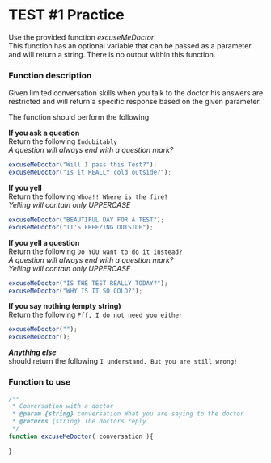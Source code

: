 # TEST #1 Practice

Use the provided function *excuseMeDoctor*.  
This function has an optional variable that can be passed as a parameter and will return a string. There is no output within this function.

### Function description
Given limited conversation skills when you talk to the doctor his answers are restricted and will return a specific response based on the given parameter.

The function should perform the following 

**If you ask a question**  
Return the following `Indubitably`  
*A question will always end with a question mark?* 

```javascript
excuseMeDoctor("Will I pass this Test?");   
excuseMeDoctor("Is it REALLY cold outside?"); 
```

**If you yell**  
Return the following `Whoa!! Where is the fire?`  
*Yelling will contain only UPPERCASE* 
```javascript
excuseMeDoctor("BEAUTIFUL DAY FOR A TEST"); 
excuseMeDoctor("IT'S FREEZING OUTSIDE");  
```

**If you yell a question**  
Return the following `Do YOU want to do it instead?`  
*A question will always end with a question mark?*  
*Yelling will contain only UPPERCASE*

```javascript
excuseMeDoctor("IS THE TEST REALLY TODAY?");    
excuseMeDoctor("WHY IS IT SO COLD?");   
```

**If you say nothing (empty string)**  
Return the following `Pff, I do not need you either`  

```javascript
excuseMeDoctor(""); 
excuseMeDoctor(); 
```

***Anything else***  
should return the following `I understand. But you are still wrong!`


### Function to use
```javascript
/**
 * Conversation with a doctor
 * @param {string} conversation What you are saying to the doctor
 * @returns {string} The doctors reply
 */
function excuseMeDoctor( conversation ){
  
} 
```